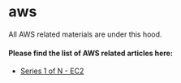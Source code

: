 # aws
All AWS related materials are under this hood.

#### Please find the list of AWS related articles here:
- [Series 1 of N - EC2](https://github.com/naeemmohd/aws/blob/master/AWS%20101/Series%201%20of%20N%20-%20EC2/README.md)
